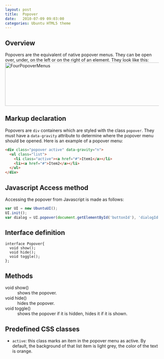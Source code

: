 ```yaml
---
layout: post
title:  Popover
date:   2010-07-09 09:03:00
categories: Ubuntu HTML5 theme
---
```

<h2>Overview</h2>
Popovers are the equivalent of native popover menus. They can be open over, under, on the left or on the right of an element. They look like this:
<a href="http://daniel-beck.org/wp-content/uploads/FourPopoverMenus.png"><img src="http://daniel-beck.org/wp-content/uploads/FourPopoverMenus.png" alt="FourPopoverMenus" width="583" height="142" class="alignnone size-full wp-image-1122" /></a>

<h2>Markup declaration</h2>
Popovers are <code>div</code> containers which are styled with the class <code>popover</code>. They must have a <code>data-gravity</code> attribute to determine where the popover menu should be opened. Here is an example of a popover menu:

```html
<div class="popover active" data-gravity="n">
  <ul class="list">
    <li class="active"><a href="#">Item1</a></li>
    <li><a href="#">Item2</a></li>
  </ul>
</div>
```

<h2>Javascript Access method</h2>

Accessing the popover from Javascript is made as follows:

```javascript
var UI = new UbuntuUI();
UI.init();
var dialog = UI.popover(document.getElementById('buttonId'), 'dialogId');
```


<h2>Interface definition</h2>

```javacript
interface Popover{
  void show();
  void hide();
  void toggle();
};
```


<h2>Methods</h2>

<dl>
<dt>void show()</dt>
<dd>shows the popover.</dd>

<dt>void hide()</dt>
<dd>hides the popover.</dd>

<dt>void toggle()</dt>
<dd>shows the popover if it is hidden, hides it if it is shown.</dd>

</dl>

<h2>Predefined CSS classes</h2>

<ul>
<li><code>active</code>: this class marks an item in the popover menu as active. By default, the background of that list item is light grey, the color of the text is orange.</li>
</ul>
